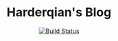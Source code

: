 <h1 align="center">Harderqian's Blog</h1>

<p align="center">
  <a href="harderqian.cn"><img src="https://travis-ci.org/palmerye/palmerye.github.io.svg?branch=source" alt="Build Status"></a>
</p>


